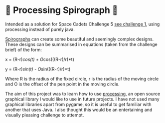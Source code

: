 # :star2: Processing Spirograph :star2:

Intended as a solution for Space Cadets Challenge 5 [see challenge 1](https://github.com/JamesHarcourt7/name-scraper), using processing instead of purely java.

[Spirographs](https://en.wikipedia.org/wiki/Spirograph#Mathematical_basis) can create some beautiful and seemingly complex designs. These designs can be summarised in equations (taken from the challenge brief) of the form:

x = (R-r)*cos(t) + O*cos(((R-r)/r)*t)

y = (R-r)*sin(t) - O*sin(((R-r)/r)*t) 

Where R is the radius of the fixed circle, r is the radius of the moving circle and O is the offset of the pen point in the moving circle.

The aim of this project was to learn how to use [processing](https://processing.org/), an open source graphical library I would like to use in future projects. I have not used many graphical libraries apart from pygame, so it is useful to get familiar with another that uses Java. I also thought this would be an entertaining and visually pleasing challenge to attempt. 
